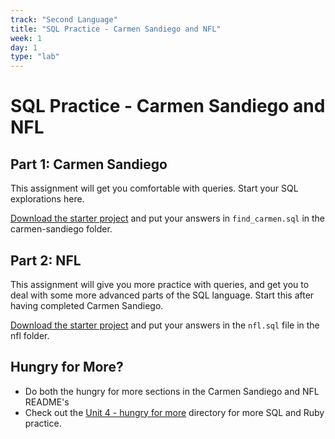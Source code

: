 ```yaml
---
track: "Second Language"
title: "SQL Practice - Carmen Sandiego and NFL"
week: 1
day: 1
type: "lab"
---
```



# SQL Practice - Carmen Sandiego and NFL

## Part 1: Carmen Sandiego

This assignment will get you comfortable with queries. Start your SQL
explorations here.

<a href="/downloads/second_language/sql-practice/carmen-sandiego.zip" download>Download the starter project</a> and put your answers in `find_carmen.sql` in the carmen-sandiego folder.


## Part 2: NFL

This assignment will give you more practice with queries, and get you to deal with some more advanced parts of the SQL language. Start this after having completed Carmen Sandiego.

<a href="/downloads/second_language/sql-practice/nfl.zip" download>Download the starter project</a> and put your answers in the `nfl.sql` file in the nfl folder.

## Hungry for More? 

- Do both the hungry for more sections in the Carmen Sandiego and NFL README's
- Check out the [Unit 4 - hungry for more](https://git.generalassemb.ly/Software-Engineering-Immersive-Remote/SEIR-Arete/tree/master/unit_4/hungry-for-more) directory for more SQL and Ruby practice. 



